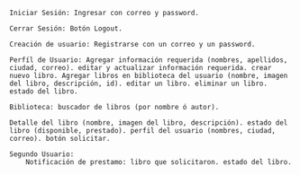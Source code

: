 

    Iniciar Sesión: Ingresar con correo y password.

    Cerrar Sesión: Botón Logout.

    Creación de usuario: Registrarse con un correo y un password.

    Perfíl de Usuario: Agregar información requerida (nombres, apellidos, ciudad, correo). editar y actualizar información requerida. crear nuevo libro. Agregar libros en biblioteca del usuario (nombre, imagen del libro, descripción, id). editar un libro. eliminar un libro. estado del libro.

    Biblioteca: buscador de libros (por nombre ó autor).

    Detalle del libro (nombre, imagen del libro, descripción). estado del libro (disponible, prestado). perfil del usuario (nombres, ciudad, correo). botón solicitar.

    Segundo Usuario:
        Notificación de prestamo: libro que solicitaron. estado del libro.


